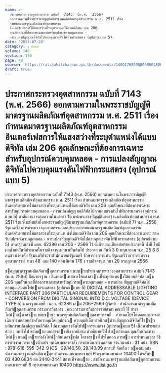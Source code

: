 ```yaml
---
name: >-
  ประกาศกระทรวงอุตสาหกรรม ฉบับที่  7143  (พ.ศ.  2566)
  ออกตามความในพระราชบัญญัติมาตรฐานผลิตภัณฑ์อุตสาหกรรม พ.ศ. 2511 เรื่อง 
  กำหนดมาตรฐานผลิตภัณฑ์อุตสาหกรรม
  อินเตอร์เฟสการให้แสงสว่างที่ระบุตำแหน่งได้แบบดิจิทัล เล่ม 206
  คุณลักษณะที่ต้องการเฉพาะสำหรับอุปกรณ์ควบคุมหลอด -
  การแปลงสัญญาณดิจิทัลไปควบคุมแรงดันไฟฟ้ากระแสตรง (อุปกรณ์แบบ 5)
date: '2023-07-20'
category: ง พิเศษ
volume: 140
section: 176
page: 48
source: 'https://ratchakitcha.soc.go.th/documents/140D176S0000000004800.pdf'
draft: true
---
```


# ประกาศกระทรวงอุตสาหกรรม ฉบับที่  7143  (พ.ศ.  2566) ออกตามความในพระราชบัญญัติมาตรฐานผลิตภัณฑ์อุตสาหกรรม พ.ศ. 2511 เรื่อง  กำหนดมาตรฐานผลิตภัณฑ์อุตสาหกรรม อินเตอร์เฟสการให้แสงสว่างที่ระบุตำแหน่งได้แบบดิจิทัล เล่ม 206 คุณลักษณะที่ต้องการเฉพาะสำหรับอุปกรณ์ควบคุมหลอด - การแปลงสัญญาณดิจิทัลไปควบคุมแรงดันไฟฟ้ากระแสตรง (อุปกรณ์แบบ 5)

ประกาศกระทรวงอุตสาหกรรม ฉบับที่ 7143 (พ.ศ. 2566) ออกตามความในพระราชบัญญัติมาตรฐานผลิตภัณฑ์อุตสาหกรรม พ.ศ. 2511 เรื่อง กำหนดมาตรฐานผลิตภัณฑ์อุตสาหกรรม อินเตอร์เฟสการให้แสงสว่างที่ระบุตาแหน่งได้แบบดิจิทัล เล่ม 206 คุณลักษณะที่ต้องการเฉพาะ สำหรับอุปกรณ์ควบคุมหลอด - การแปลงสัญญาณดิจิทัลไปควบคุมแรงดันไฟฟ้ากระแสตรง (อุปกรณ์แบบ 5) อาศัยอานาจตามความในมาตรา 15 แห่งพระราชบัญญัติมาตรฐานผลิตภัณฑ์อุตสาหกรรม พ.ศ. 2511 ซึ่งแก้ไขเพิ่มเติมโดยพระราชบัญญัติมาตรฐานผลิตภัณฑ์อุตสาหกรรม (ฉบับที่ 7) พ.ศ. 2558 รัฐมนตรีว่าการกระทรวงอุตสาหกรรมออกประกาศกาหนดมาตรฐานผลิตภัณฑ์อุตสาหกรรม อินเตอร์เฟสการให้แสงสว่างที่ระบุตาแห น่งได้แบบดิจิทัล เล่ม 206 คุณลักษณะที่ต้องการเฉพาะ สาหรับอุปกรณ์ควบคุมหลอด - การแปลงสัญญาณดิจิทัลไปควบคุมแรงดันไฟฟ้ากระแสตรง (อุปกรณ์แบบ 5) มาตรฐานเลขที่ มอก. 62386 เล่ม 206 - 2566 ไว้ ดังมีรายละเอียดต่อท้ายประกาศนี้ ทั้งนี้ ให้มีผลตั้งแต่วันที่ประกาศในราชกิจจานุเบกษาเป็นต้นไป ประกาศ ณ วันที่ 3 0 พฤษภาคม พ.ศ. 25 6 6 อนุชา นาคาศัย รัฐมนตรีประจำสำนักนายกรัฐมนตรี รักษาราชการแทน รัฐมนตรีว่าการกระทรวงอุตสาหกรรม ้ หนา 48 ่ เลม 140 ตอนพิเศษ 176 ง ราชกิจจานุเบกษา 20 กรกฎาคม 2566

ขอมูลมาตรฐานผลิตภัณฑอุตสาหกรรม แนบทายประกาศกระทรวงอุตสาหกรรม ฉบับที่ 7143 (พ.ศ. 2566) ชื่อมาตรฐาน : อินเตอรเฟสการให้แสงสวางที่ระบุตําแหนงได้แบบดิจิทัล เลม 206 คุณลักษณะที่ต้องการเฉพาะสําหรับอุปกรณควบคุมหลอด - การแปลง สัญญาณดิจิทัลไปควบคุมแรงดันไฟฟากระแสตรง (อุปกรณแบบ 5) DIGITAL ADDRESSABLE LIGHTING INTERFACE PART 206 PARTICULAR REQUIREMENTS FOR CONTROL GEAR - CONVERSION FROM DIGITAL SINGNAL INTO D.C. VOLTAGE (DEVICE TYPE 5) มาตรฐานเลขที่ : มอก. 62386 เลม 206−2566 ผู้จัดทํา : สํานักงานมาตรฐานผลิตภัณฑอุตสาหกรรม กรรมการวิชาการ : คณะกรรมการวิชาการรายสาขา คณะที่ 11 สาขาไฟฟาสองสวาง ขอบขาย : มาตรฐานผลิตภัณฑอุตสาหกรรมนี้ - กําหนดโปรโตคอลและการดําเนินการทดสอบสําหรับควบคุมโดยอุปกรณ ควบคุมอิเล็กทรอนิกสด้วยสัญญาณดิจิทัลที่ใชรวมกับการแปลงสัญญาณดิจิทัล ไปควบคุมแรงดันไฟฟากระแสตรง (อุปกรณแบบ 5) เนื้อหาประกอบด้วย : บททั่วไป ขอบขาย เอกสารอางอิง บทนิยาม คําอธิบายทั่วไป ขอกําหนด คุณลักษณะทางไฟฟา แหลงจายกําลังไฟฟาอินเตอรเฟส โครงสรางโปรโตคอล การสง การกําหนดเวลา วิธีการทํางาน การแจงตัวแปร บทนิยามของคําสั่ง การดําเนินการทดสอบ จํานวนหน้า : 31 หน้า ISBN : 978-616-595-342-9 ICS : 29.140.50, 29.140.99 สถานที่ จัดเก็บ : หองสมุดสํานักงานมาตรฐานผลิตภัณฑอุตสาหกรรม ถนนพระรามที่ 6 กรุงเทพมหานคร 10400 โทรศัพท 02 430 6834 ต่อ 2440-2441 สถานที่จําหนาย : สํานักงานมาตรฐานผลิตภัณฑอุตสาหกรรม ถนนพระรามที่ 6 กรุงเทพมหานคร 10400 https://www.tisi.go.th
